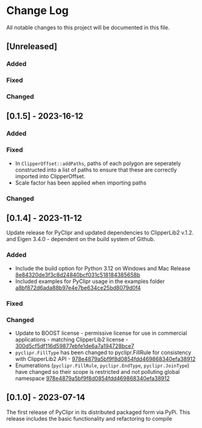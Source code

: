 
# Change Log
All notable changes to this project will be documented in this file.

## [Unreleased]

### Added

### Fixed

### Changed


## [0.1.5] - 2023-16-12

### Added

### Fixed

- In `ClipperOffset::addPaths`, paths of each polygon are seperately constructed into a list of paths to ensure that these are correctly imported into ClipperOffset.
- Scale factor has been applied when importing paths

### Changed



## [0.1.4] - 2023-11-12

Update release for PyClipr and updated dependencies to ClipperLib2 v.1.2. and Eigen 3.4.0 - dependent on
the build system of Github. 

### Added
- Include the build option for Python 3.12 on Windows and Mac Release [8e84320de3f3c8d24840bcf031c518184385658b](https://github.com/drlukeparry/pyclipr/commit/8e84320de3f3c8d24840bcf031c518184385658b)
- Included examples for PyClipr usage in the examples folder  [a8bf872d6ada88b97e4e7be634ce25bd8079d0f4](https://github.com/drlukeparry/pyclipr/commit/a8bf872d6ada88b97e4e7be634ce25bd8079d0f4)

### Fixed

### Changed
- Update to BOOST license - permissive license for use in commercial applications - matching ClipperLib2 license - [300d5cf5df116d59877ebfe1de6a7a194728bce7](https://github.com/drlukeparry/pyclipr/commit/300d5cf5df116d59877ebfe1de6a7a194728bce7)
- `pyclipr.FillType` has been changed to pyclipr.FillRule for consistency with ClipperLib2 API - [978e4879a5bf9f8d0854fdd469868340efa38912](https://github.com/drlukeparry/pyclipr/commit/978e4879a5bf9f8d0854fdd469868340efa38912)
- Enumerations (`pyclipr.FillRule`, `pyclipr.EndType`, `pyclipr.JoinType`) have changed so their scope is restricted and not polluting global namespace  [978e4879a5bf9f8d0854fdd469868340efa38912](https://github.com/drlukeparry/pyclipr/commit/978e4879a5bf9f8d0854fdd469868340efa38912)

## [0.1.0] - 2023-07-14

  The first release of PyClipr in its distributed packaged form via PyPi. This release includes the basic functionality and refactoring to compile
